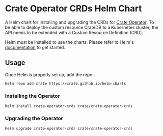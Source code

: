 # Crate Operator CRDs Helm Chart

A Helm chart for installing and upgrading the CRDs for [Crate Operator](https://github.com/crate/crate-operator).
To be able to deploy the custom resource CrateDB to a Kubernetes cluster, the API needs to be extended with a Custom Resource Definition (CRD).

Helm must be installed to use the charts. Please refer to Helm's [documentation](https://helm.sh/docs/) to get started.

## Usage

Once Helm is properly set up, add the repo:

```console
helm repo add crate https://crate.github.io/helm-charts
```

### Installing the Operator

```shell
helm install crate-operator-crds crate/crate-operator-crds
```

### Upgrading the Operator

```
helm upgrade crate-operator-crds crate/crate-operator-crds
```
